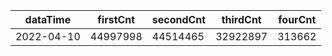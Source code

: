 |dataTime|firstCnt|secondCnt|thirdCnt|fourCnt|
|-|-|-|-|-|
|2022-04-10|44997998|44514465|32922897|313662|